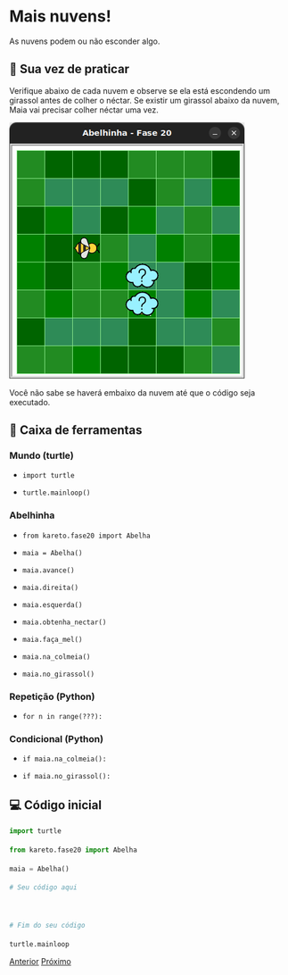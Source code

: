 # Mais nuvens!

As nuvens podem ou não esconder algo.

## 🐝 Sua vez de praticar

Verifique abaixo de cada nuvem e observe se ela está escondendo um girassol
antes de colher o néctar. Se existir um girassol abaixo da nuvem, Maia vai precisar colher néctar uma vez. 

![Maia e nuvens](cenario_20.png "Maia e nuvens")

Você não sabe se haverá embaixo da nuvem até que o código seja executado.

## 🧰 Caixa de ferramentas

### Mundo (turtle)

- `import turtle`

- `turtle.mainloop()`

### Abelhinha

- `from kareto.fase20 import Abelha`

- `maia = Abelha()`

- `maia.avance()`

- `maia.direita()`

- `maia.esquerda()`

- `maia.obtenha_nectar()`

- `maia.faça_mel()`

- `maia.na_colmeia()`

- `maia.no_girassol()`

### Repetição (Python)

- `for n in range(???):`

### Condicional (Python)

- `if maia.na_colmeia():`

- `if maia.no_girassol():`


## 💻 Código inicial

```python
import turtle

from kareto.fase20 import Abelha

maia = Abelha()

# Seu código aqui



# Fim do seu código

turtle.mainloop


```

[Anterior](../../README.md) [Próximo](kareto/fase20/README.md)

